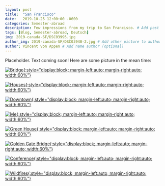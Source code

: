 ```yaml
---
layout: post
title:  "San Francisco"
date:   2019-10-25 12:00:00 -0600
categories: Semester-abroad
description: Few impressions from my trip to San Francisco. # Add post description 
tags: [Blog, Semester-abroad, Deutsch]
img: 2019-canada-SF/DSC03995.jpg
author_img: 2019-canada-SF/DSC03940-2.jpg # Add other picture to author box
author: Vincent von Appen # Add name author (optional)
---
```


Placeholder. Text coming soon! Here are some picture in the mean time:

[![Bridge](/assets/img/2019-canada-SF/DSC03893.jpg){:style="display:block; margin-left:auto; margin-right:auto; width:60%"}](/assets/img/2019-canada-SF/DSC03893.jpg)

[![Houses](/assets/img/2019-canada-SF/DSC03901.jpg){:style="display:block; margin-left:auto; margin-right:auto; width:60%"}](/assets/img/2019-canada-SF/DSC03901.jpg)

[![Downtown](/assets/img/2019-canada-SF/DSC03909.jpg){:style="display:block; margin-left:auto; margin-right:auto; width:60%"}](/assets/img/2019-canada-SF/DSC03909.jpg)

[![Me](/assets/img/2019-canada-SF/DSC03940.jpg){:style="display:block; margin-left:auto; margin-right:auto; width:60%"}](/assets/img/2019-canada-SF/DSC03940.jpg)

[![Green House](/assets/img/2019-canada-SF/DSC03969.jpg){:style="display:block; margin-left:auto; margin-right:auto; width:60%"}](/assets/img/2019-canada-SF/DSC03969.jpg)

[![Golden Gate Bridge](/assets/img/2019-canada-SF/DSC03995.jpg){:style="display:block; margin-left:auto; margin-right:auto; width:60%"}](/assets/img/2019-canada-SF/DSC03995.jpg)

[![Conference](/assets/img/2019-canada-SF/IMG_8522.jpg){:style="display:block; margin-left:auto; margin-right:auto; width:60%"}](/assets/img/2019-canada-SF/IMG_8522.jpg)

[![Wildfires](/assets/img/2019-canada-SF/IMG_8692.jpg){:style="display:block; margin-left:auto; margin-right:auto; width:60%"}](/assets/img/2019-canada-SF/IMG_8692.jpg)

